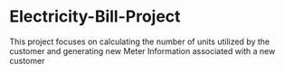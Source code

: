 # Electricity-Bill-Project
This project focuses on calculating the number of units utilized by the customer and generating new Meter Information associated with a new customer
